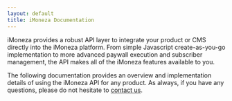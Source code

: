 ```yaml
---
layout: default
title: iMoneza Documentation
---
```

iMoneza provides a robust API layer to integrate your product or CMS directly into the iMoneza platform.  From simple Javascript
create-as-you-go implementation to more advanced paywall execution and subscriber management, the API makes all of the iMoneza
features available to you.  

The following documentation provides an overview and implementation details of using the iMoneza 
API for any product.  As always, if you have any questions, please do not hesitate to [contact us](https://imoneza.com/contact-us).
